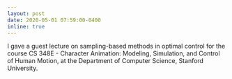 ```yaml
---
layout: post
date: 2020-05-01 07:59:00-0400
inline: true
---
```


I gave a guest lecture on sampling-based methods in optimal control for the course CS 348E - Character Animation: Modeling, Simulation, and Control of Human Motion, at the Department of Computer Science, Stanford University.

